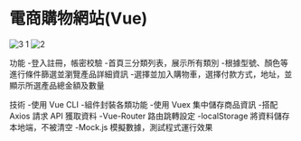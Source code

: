 # 電商購物網站(Vue)

![3 1](https://github.com/PengYuan-Chen/Vue_project1/assets/56713107/3bc82672-7e97-4ee6-bb83-e82422fec437)
![2](https://github.com/PengYuan-Chen/Vue_project1/assets/56713107/e3957fd0-60a4-4aa1-af27-796755d6c608)

功能
-登入註冊，帳密校驗
-首頁三分類列表，展示所有類別
-根據型號、顏色等進行條件篩選並瀏覽產品詳細資訊
-選擇並加入購物車，選擇付款方式，地址，並顯示所選產品總金額及數量

技術
-使用 Vue CLI
-組件封裝各類功能
-使用 Vuex 集中儲存商品資訊
-搭配 Axios 請求 API 獲取資料
-Vue-Router 路由跳轉設定
-localStorage 將資料儲存本地端，不被清空
-Mock.js 模擬數據，測試程式運行效果
